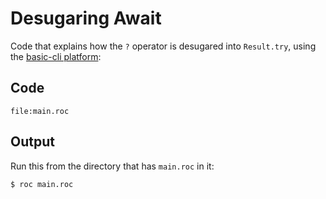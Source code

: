 # Desugaring Await

Code that explains how the `?` operator is desugared into `Result.try`, using the [basic-cli platform](https://github.com/roc-lang/basic-cli):

## Code
```roc
file:main.roc
```

## Output

Run this from the directory that has `main.roc` in it:

```
$ roc main.roc
```
